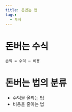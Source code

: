 ```yaml
---
title: 돈법는 법
tags:
  - 투자
---
```


# 돈버는 수식
```
손익 = 수익 – 비용
```

# 돈버는 법의 분류
- 수익을 올리는 법
- 비용을 줄이는 법
